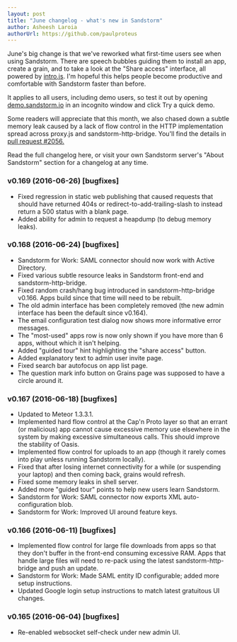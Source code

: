 ```yaml
---
layout: post
title: "June changelog - what's new in Sandstorm"
author: Asheesh Laroia
authorUrl: https://github.com/paulproteus
---
```


June's big change is that we've reworked what first-time users see when using Sandstorm. There are
speech bubbles guiding them to install an app, create a grain, and to take a look at the "Share
access" interface, all powered by [intro.js](http://introjs.com/). I'm hopeful this helps people
become productive and comfortable with Sandstorm faster than before.

It applies to all users, including demo users, so test it out by opening
[demo.sandstorm.io](https://demo.sandstorm.io/) in an incognito window and click Try a quick demo.

Some readers will appreciate that this month, we also chased down a subtle memory leak caused by a
lack of flow control in the HTTP implementation spread across proxy.js and
sandstorm-http-bridge. You'll find the details in [pull request
#2056.](https://github.com/sandstorm-io/sandstorm/pull/2056/files)

Read the full changelog here, or visit your own Sandstorm server's "About Sandstorm" section for a
changelog at any time.

### v0.169 (2016-06-26) [bugfixes]
- Fixed regression in static web publishing that caused requests that should have returned 404s or redirect-to-add-trailing-slash to instead return a 500 status with a blank page.
- Added ability for admin to request a heapdump (to debug memory leaks).

### v0.168 (2016-06-24) [bugfixes]
- Sandstorm for Work: SAML connector should now work with Active Directory.
- Fixed various subtle resource leaks in Sandstorm front-end and sandstorm-http-bridge.
- Fixed random crash/hang bug introduced in sandstorm-http-bridge v0.166. Apps build since that time will need to be rebuilt.
- The old admin interface has been completely removed (the new admin interface has been the default since v0.164).
- The email configuration test dialog now shows more informative error messages.
- The "most-used" apps row is now only shown if you have more than 6 apps, without which it isn't helping.
- Added "guided tour" hint highlighting the "share access" button.
- Added explanatory text to admin user invite page.
- Fixed search bar autofocus on app list page.
- The question mark info button on Grains page was supposed to have a circle around it.

### v0.167 (2016-06-18) [bugfixes]
- Updated to Meteor 1.3.3.1.
- Implemented hard flow control at the Cap'n Proto layer so that an errant (or malicious) app cannot cause excessive memory use elsewhere in the system by making excessive simultaneous calls. This should improve the stability of Oasis.
- Implemented flow control for uploads to an app (though it rarely comes into play unless running Sandstorm locally).
- Fixed that after losing internet connectivity for a while (or suspending your laptop) and then coming back, grains would refresh.
- Fixed some memory leaks in shell server.
- Added more "guided tour" points to help new users learn Sandstorm.
- Sandstorm for Work: SAML connector now exports XML auto-configuration blob.
- Sandstorm for Work: Improved UI around feature keys.

### v0.166 (2016-06-11) [bugfixes]
- Implemented flow control for large file downloads from apps so that they don't buffer in the front-end consuming excessive RAM. Apps that handle large files will need to re-pack using the latest sandstorm-http-bridge and push an update.
- Sandstorm for Work: Made SAML entity ID configurable; added more setup instructions.
- Updated Google login setup instructions to match latest gratuitous UI changes.

### v0.165 (2016-06-04) [bugfixes]
- Re-enabled websocket self-check under new admin UI.
